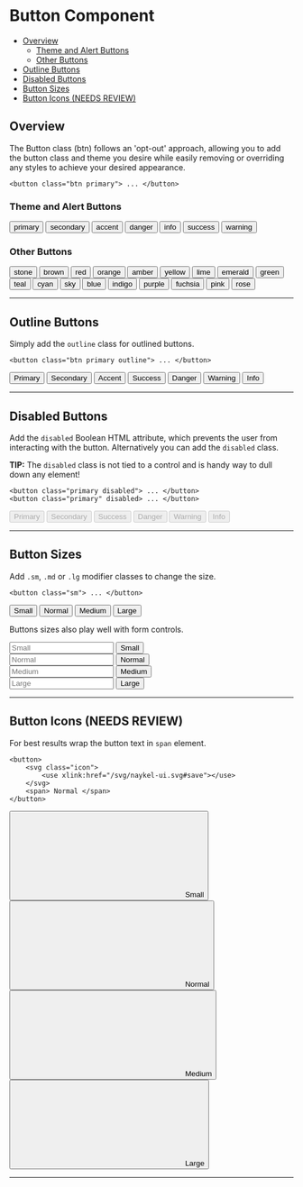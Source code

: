 # Button Component

<!-- TOC -->

- [Overview](#overview)
    - [Theme and Alert Buttons](#theme-and-alert-buttons)
    - [Other Buttons](#other-buttons)
- [Outline Buttons](#outline-buttons)
- [Disabled Buttons](#disabled-buttons)
- [Button Sizes](#button-sizes)
- [Button Icons (NEEDS REVIEW)](#button-icons-needs-review)

<!-- /TOC -->

<a id="markdown-overview" name="overview"></a>

## Overview

The Button class (btn) follows an 'opt-out' approach, allowing you to add the button class and
theme you desire while easily removing or overriding any styles to achieve your desired
appearance.

    <button class="btn primary"> ... </button>

<a id="markdown-theme-and-alert-buttons" name="theme-and-alert-buttons"></a>

### Theme and Alert Buttons
<div>
    <button class="btn primary">primary</button>
    <button class="btn secondary">secondary</button>
    <button class="btn accent">accent</button>
    <button class="btn danger">danger</button>
    <button class="btn info">info</button>
    <button class="btn success">success</button>
    <button class="btn warning">warning</button>
</div>

<a id="markdown-other-buttons" name="other-buttons"></a>

### Other Buttons

<div class="grid-1 cols-6 mt">
    <button class="btn stone">stone</button>
    <button class="btn brown">brown</button>
    <button class="btn red">red</button>
    <button class="btn orange">orange</button>
    <button class="btn amber">amber</button>
    <button class="btn yellow">yellow</button>
    <button class="btn lime">lime</button>
    <button class="btn emerald">emerald</button>
    <button class="btn green">green</button>
    <button class="btn teal">teal</button>
    <button class="btn cyan">cyan</button>
    <button class="btn sky">sky</button>
    <button class="btn blue">blue</button>
    <button class="btn indigo">indigo</button>
    <button class="btn purple">purple</button>
    <button class="btn fuchsia">fuchsia</button>
    <button class="btn pink">pink</button>
    <button class="btn rose">rose</button>
</div>


---

<a id="markdown-outline-buttons" name="outline-buttons"></a>

## Outline Buttons

Simply add the `outline` class for outlined buttons.

    <button class="btn primary outline"> ... </button>

<button class="btn primary outline"> Primary </button>
<button class="btn secondary outline"> Secondary </button>
<button class="btn accent outline"> Accent </button>
<button class="btn success outline"> Success </button>
<button class="btn danger outline"> Danger </button>
<button class="btn warning outline"> Warning </button>
<button class="btn info outline"> Info </button>

---


<a id="markdown-disabled-buttons" name="disabled-buttons"></a>

## Disabled Buttons

Add the `disabled` Boolean HTML attribute, which prevents the user from interacting with the button. Alternatively you can add the `disabled` class.</p>

<div class="bx info-light"><strong>TIP:</strong> The <code>disabled</code> class is not tied to a control and is handy way to dull down any element!</div>

    <button class="primary disabled"> ... </button>
    <button class="primary" disabled> ... </button>

<button disabled class="btn primary"> Primary </button>
<button disabled class="btn secondary"> Secondary </button>
<button disabled class="btn success"> Success </button>
<button disabled class="btn danger"> Danger </button>
<button disabled class="btn warning"> Warning </button>
<button disabled class="btn info"> Info </button>

---

<a id="markdown-button-sizes" name="button-sizes"></a>

## Button Sizes

Add `.sm`, `.md` or `.lg` modifier classes to change the size.

    <button class="sm"> ... </button>

<div>
    <button class="sm"> Small </button>
    <button> Normal </button>
    <button class="md"> Medium </button>
    <button class="lg"> Large </button>
</div>


Buttons sizes also play well with form controls.

<div class="mt">
    <input type="text" class="sm" placeholder="Small">
    <button class="sm"> Small </button>
    <!-- <a href="" class="btn sm">SMALL</a> -->
</div>


<div class="mt">
    <input type="text" placeholder="Normal">
    <button> Normal </button>
</div>

<div class="mt">
    <input type="text" class="md" placeholder="Medium">
    <button class="md"> Medium </button>
</div>

<div class="mt">
    <input type="text" class="lg" placeholder="Large">
    <button class="lg"> Large </button>
</div>

---

<a id="markdown-button-icons-needs-review" name="button-icons-needs-review"></a>

## Button Icons (NEEDS REVIEW)

For best results wrap the button text in `span` element.

    <button>
        <svg class="icon">
            <use xlink:href="/svg/naykel-ui.svg#save"></use>
        </svg>
        <span> Normal </span>
    </button>

<!-- this is for spacing :) -->
<div></div>

<button class="sm">
    <svg class="icon"> <use xlink:href="/svg/naykel-ui.svg#save"></use> </svg>
    <span> Small </span>
</button>

<button>
    <svg class="icon"> <use xlink:href="/svg/naykel-ui.svg#save"></use> </svg>
    <span> Normal </span>
</button>

<button class="md">
    <svg class="icon"> <use xlink:href="/svg/naykel-ui.svg#save"></use> </svg>
    <span> Medium </span>
</button>

<button class="lg">
    <svg class="icon"> <use xlink:href="/svg/naykel-ui.svg#save"></use> </svg>
    <span> Large </span>
</button>

---




